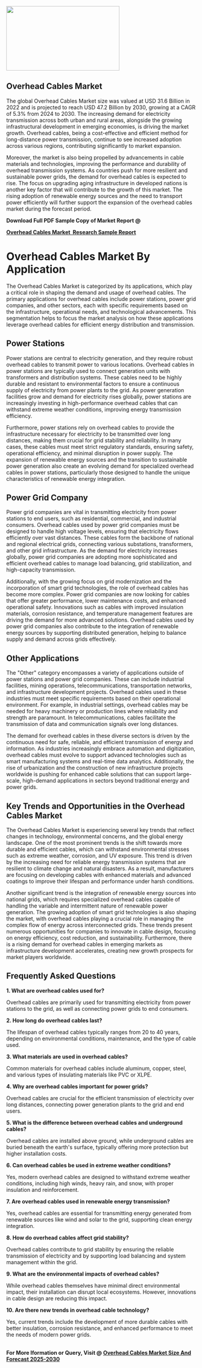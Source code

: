 <p><img class="alignnone size-medium wp-image-20088" src="https://ffe5etoiles.com/wp-content/uploads/2024/12/MST1-300x171.png" alt="" width="300" height="171" /></p><p> <h2>Overhead Cables Market </h2><p>The global Overhead Cables Market size was valued at USD 31.6 Billion in 2022 and is projected to reach USD 47.2 Billion by 2030, growing at a CAGR of 5.3% from 2024 to 2030. The increasing demand for electricity transmission across both urban and rural areas, alongside the growing infrastructural development in emerging economies, is driving the market growth. Overhead cables, being a cost-effective and efficient method for long-distance power transmission, continue to see increased adoption across various regions, contributing significantly to market expansion.</p><p>Moreover, the market is also being propelled by advancements in cable materials and technologies, improving the performance and durability of overhead transmission systems. As countries push for more resilient and sustainable power grids, the demand for overhead cables is expected to rise. The focus on upgrading aging infrastructure in developed nations is another key factor that will contribute to the growth of this market. The rising adoption of renewable energy sources and the need to transport power efficiently will further support the expansion of the overhead cables market during the forecast period.</p></p><p><strong>Download Full PDF Sample Copy of Market Report @</strong></p><p><strong><a href="https://www.verifiedmarketreports.com/download-sample/?rid=616392&utm_source=Sites-google&utm_medium=265" target="_blank">Overhead Cables Market &nbsp;Research Sample Report</a></strong></p><p><h1>Overhead Cables Market By Application</h1><p>The Overhead Cables Market is categorized by its applications, which play a critical role in shaping the demand and usage of overhead cables. The primary applications for overhead cables include power stations, power grid companies, and other sectors, each with specific requirements based on the infrastructure, operational needs, and technological advancements. This segmentation helps to focus the market analysis on how these applications leverage overhead cables for efficient energy distribution and transmission. <h2>Power Stations</h2><p>Power stations are central to electricity generation, and they require robust overhead cables to transmit power to various locations. Overhead cables in power stations are typically used to connect generation units with transformers and distribution systems. These cables need to be highly durable and resistant to environmental factors to ensure a continuous supply of electricity from power plants to the grid. As power generation facilities grow and demand for electricity rises globally, power stations are increasingly investing in high-performance overhead cables that can withstand extreme weather conditions, improving energy transmission efficiency.</p><p>Furthermore, power stations rely on overhead cables to provide the infrastructure necessary for electricity to be transmitted over long distances, making them crucial for grid stability and reliability. In many cases, these cables must meet strict regulatory standards, ensuring safety, operational efficiency, and minimal disruption in power supply. The expansion of renewable energy sources and the transition to sustainable power generation also create an evolving demand for specialized overhead cables in power stations, particularly those designed to handle the unique characteristics of renewable energy integration.</p><h2>Power Grid Company</h2><p>Power grid companies are vital in transmitting electricity from power stations to end users, such as residential, commercial, and industrial consumers. Overhead cables used by power grid companies must be designed to handle high voltage levels, ensuring that electricity flows efficiently over vast distances. These cables form the backbone of national and regional electrical grids, connecting various substations, transformers, and other grid infrastructure. As the demand for electricity increases globally, power grid companies are adopting more sophisticated and efficient overhead cables to manage load balancing, grid stabilization, and high-capacity transmission.</p><p>Additionally, with the growing focus on grid modernization and the incorporation of smart grid technologies, the role of overhead cables has become more complex. Power grid companies are now looking for cables that offer greater performance, lower maintenance costs, and enhanced operational safety. Innovations such as cables with improved insulation materials, corrosion resistance, and temperature management features are driving the demand for more advanced solutions. Overhead cables used by power grid companies also contribute to the integration of renewable energy sources by supporting distributed generation, helping to balance supply and demand across grids effectively.</p><h2>Other Applications</h2><p>The "Other" category encompasses a variety of applications outside of power stations and power grid companies. These can include industrial facilities, mining operations, telecommunications, transportation networks, and infrastructure development projects. Overhead cables used in these industries must meet specific requirements based on their operational environment. For example, in industrial settings, overhead cables may be needed for heavy machinery or production lines where reliability and strength are paramount. In telecommunications, cables facilitate the transmission of data and communication signals over long distances.</p><p>The demand for overhead cables in these diverse sectors is driven by the continuous need for safe, reliable, and efficient transmission of energy and information. As industries increasingly embrace automation and digitization, overhead cables must evolve to support advanced technologies such as smart manufacturing systems and real-time data analytics. Additionally, the rise of urbanization and the construction of new infrastructure projects worldwide is pushing for enhanced cable solutions that can support large-scale, high-demand applications in sectors beyond traditional energy and power grids.</p><h2>Key Trends and Opportunities in the Overhead Cables Market</h2><p>The Overhead Cables Market is experiencing several key trends that reflect changes in technology, environmental concerns, and the global energy landscape. One of the most prominent trends is the shift towards more durable and efficient cables, which can withstand environmental stresses such as extreme weather, corrosion, and UV exposure. This trend is driven by the increasing need for reliable energy transmission systems that are resilient to climate change and natural disasters. As a result, manufacturers are focusing on developing cables with enhanced materials and advanced coatings to improve their lifespan and performance under harsh conditions.</p><p>Another significant trend is the integration of renewable energy sources into national grids, which requires specialized overhead cables capable of handling the variable and intermittent nature of renewable power generation. The growing adoption of smart grid technologies is also shaping the market, with overhead cables playing a crucial role in managing the complex flow of energy across interconnected grids. These trends present numerous opportunities for companies to innovate in cable design, focusing on energy efficiency, cost reduction, and sustainability. Furthermore, there is a rising demand for overhead cables in emerging markets as infrastructure development accelerates, creating new growth prospects for market players worldwide.</p><h2>Frequently Asked Questions</h2><p><strong>1. What are overhead cables used for?</strong></p><p>Overhead cables are primarily used for transmitting electricity from power stations to the grid, as well as connecting power grids to end consumers.</p><p><strong>2. How long do overhead cables last?</strong></p><p>The lifespan of overhead cables typically ranges from 20 to 40 years, depending on environmental conditions, maintenance, and the type of cable used.</p><p><strong>3. What materials are used in overhead cables?</strong></p><p>Common materials for overhead cables include aluminum, copper, steel, and various types of insulating materials like PVC or XLPE.</p><p><strong>4. Why are overhead cables important for power grids?</strong></p><p>Overhead cables are crucial for the efficient transmission of electricity over long distances, connecting power generation plants to the grid and end users.</p><p><strong>5. What is the difference between overhead cables and underground cables?</strong></p><p>Overhead cables are installed above ground, while underground cables are buried beneath the earth's surface, typically offering more protection but higher installation costs.</p><p><strong>6. Can overhead cables be used in extreme weather conditions?</strong></p><p>Yes, modern overhead cables are designed to withstand extreme weather conditions, including high winds, heavy rain, and snow, with proper insulation and reinforcement.</p><p><strong>7. Are overhead cables used in renewable energy transmission?</strong></p><p>Yes, overhead cables are essential for transmitting energy generated from renewable sources like wind and solar to the grid, supporting clean energy integration.</p><p><strong>8. How do overhead cables affect grid stability?</strong></p><p>Overhead cables contribute to grid stability by ensuring the reliable transmission of electricity and by supporting load balancing and system management within the grid.</p><p><strong>9. What are the environmental impacts of overhead cables?</strong></p><p>While overhead cables themselves have minimal direct environmental impact, their installation can disrupt local ecosystems. However, innovations in cable design are reducing this impact.</p><p><strong>10. Are there new trends in overhead cable technology?</strong></p><p>Yes, current trends include the development of more durable cables with better insulation, corrosion resistance, and enhanced performance to meet the needs of modern power grids.</p><strong><br />For More Iformation or Query, Visit @ <a href="https://www.verifiedmarketreports.com/product/overhead-cables-market/" target="_blank">Overhead Cables Market Size And Forecast 2025-2030</a></strong></p>
